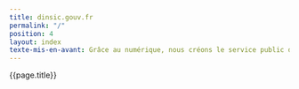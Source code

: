```yaml
---
title: dinsic.gouv.fr
permalink: "/"
position: 4
layout: index
texte-mis-en-avant: Grâce au numérique, nous créons le service public de demain
---
```


{{page.title}}
